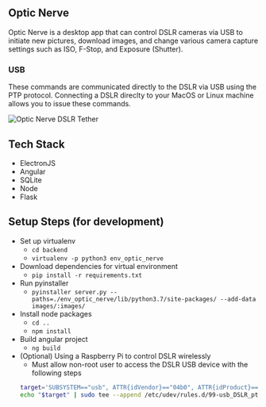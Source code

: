 ## Optic Nerve
Optic Nerve is a desktop app that can control DSLR cameras via USB to initiate new pictures, download images, and change various camera capture settings such as ISO, F-Stop, and Exposure (Shutter). 

### USB
These commands are communicated directly to the DSLR via USB using the PTP protocol. Connecting a DSLR direclty to your MacOS or Linux machine allows you to issue these commands.


![Optic Nerve DSLR Tether](/example_screenshot.png)

## Tech Stack
* ElectronJS
* Angular
* SQLite
* Node
* Flask


## Setup Steps (for development)
* Set up virtualenv
    - `cd backend`
    - `virtualenv -p python3 env_optic_nerve`
* Download dependencies for virtual environment
    - `pip install -r requirements.txt`
* Run pyinstaller
    - `pyinstaller server.py --paths=./env_optic_nerve/lib/python3.7/site-packages/ --add-data images/:images/`
* Install node packages
    - `cd ..`
    - `npm install`
* Build angular project
    - `ng build`
* (Optional) Using a Raspberry Pi to control DSLR wirelessly
    * Must allow non-root user to access the DSLR USB device with the following steps
    ```bash
    target='SUBSYSTEM=="usb", ATTR{idVendor}=="04b0", ATTR{idProduct}=="0427", MODE="666"'
    echo "$target" | sudo tee --append /etc/udev/rules.d/99-usb_DSLR_ptp.rules
    ```
    
